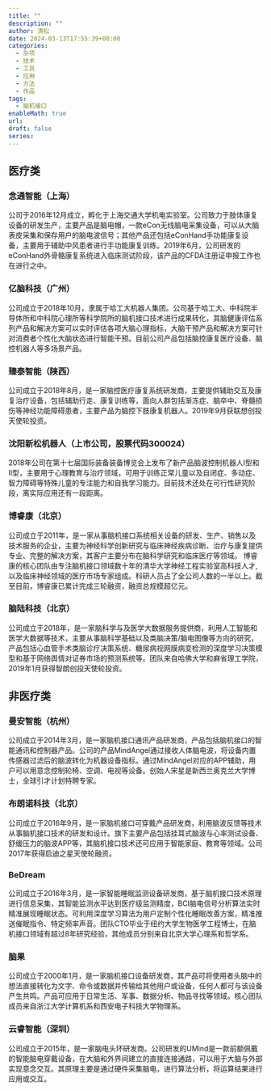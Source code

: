 ```yaml
---
title: ""
description: ""
author: 清松
date: 2024-03-13T17:55:39+08:00
categories:
  - 杂项
  - 技术
  - 工具
  - 应用
  - 方法
  - 作品
tags:
  - 脑机接口
enableMath: true
url: 
draft: false
series:
---
```

## 医疗类
### 念通智能（上海）
公司于2016年12月成立，孵化于上海交通大学机电实验室。公司致力于肢体康复设备的研发生产，主要产品是脑电帽，一款eCon无线脑电采集设备，可以从大脑表皮采集和保存用户的脑电波信号；其他产品还包括eConHand手功能康复设备，主要用于辅助中风患者进行手功能康复训练。2019年6月，公司研发的eConHand外骨骼康复系统进入临床测试阶段，该产品的CFDA注册证申报工作也在进行之中。

### 亿脑科技（广州）
公司成立于2018年10月，隶属于哈工大机器人集团。公司基于哈工大、中科院半导体所和中科院心理所等科学院所的脑机接口技术进行成果转化，其脑健康评估系列产品和解决方案可以实时评估各项大脑心理指标，大脑干预产品和解决方案可针对消费者个性化大脑状态进行智能干预。目前公司产品包括脑控康复医疗设备、脑控机器人等多场景产品。

### 臻泰智能（陕西）
公司成立于2018年8月，是一家脑控医疗康复系统研发商，主要提供辅助交互及康复治疗设备，包括辅助行走、康复训练等，面向人群包括渐冻症、脑卒中、脊髓损伤等神经功能障碍患者，主要产品为脑控下肢康复机器人。2019年9月获联想创投天使轮投资。

### 沈阳新松机器人（上市公司，股票代码300024）
2018年公司在第十七届国际装备装备博览会上发布了新产品脑波控制机器人I型和II型，主要用于心理教育与治疗领域，可用于训练正常儿童以及自闭症、多动症、智力障碍等特殊儿童的专注能力和自我学习能力。目前技术还处在可行性研究阶段，离实际应用还有一段距离。

### 博睿康（北京）
公司成立于2011年，是一家从事脑机接口系统相关设备的研发、生产、销售以及技术服务的企业，主要为神经科学创新研究与临床神经疾病诊断、治疗与康复提供专业、完整的解决方案，其客户主要分布在脑科学研究和临床医疗等领域。 博睿康的核心团队由专注脑机接口领域数十年的清华大学神经工程实验室高科技人才,以及临床神经领域的医疗市场专家组成。科研人员占了全公司人数的一半以上。截至目前，博睿康已累计完成三轮融资，融资总规模超亿元。

### 脑陆科技（北京）
公司成立于2018年，是一家脑科学与及医学大数据服务提供商，利用人工智能和医学大数据等技术，主要从事脑科学基础以及类脑决策/脑电图像等方向的研究，产品包括心血管手术类脑诊疗决策系统、糖尿病视网膜病变检测的深度学习决策模型和基于网络舆情对证券市场的预测系统等。团队来自哈佛大学和麻省理工学院，2019年1月获得智朗创投天使轮投资。

## 非医疗类
### 曼安智能（杭州）
公司成立于2014年3月，是一家脑机接口通讯产品研发商，产品包括脑机接口的智能通讯和控制器产品。公司的产品MindAngel通过接收人体脑电波，将设备内置传感器过滤后的脑波转化为机器设备指标。通过MindAngel对应的APP辅助，用户可以用意念控制轮椅、空调、电视等设备。创始人宋星是新西兰奥克兰大学博士，全球引才计划特聘专家。

### 布朗诺科技（北京）
公司成立于2016年9月，是一家脑机接口可穿戴产品研发商，利用脑波反馈等技术从事脑机接口技术的研发和设计。旗下主要产品包括挂耳式脑波与心率测试设备、舒缓压力的脑波APP等，其脑机接口技术还可应用于智能家庭、教育等领域。公司2017年获得启迪之星天使轮融资。

### BeDream
公司成立于2016年3月，是一家智能睡眠监测设备研发商，基于脑机接口技术原理进行信息采集，其智能监测水平达到医疗级监测精度，BCI脑电信号分析算法实时精准展现睡眠状态。可利用深度学习算法为用户定制个性化睡眠改善方案，精准推送催眠指令、特定频率声音。团队CTO毕业于纽约大学生物医学工程博士，在脑机接口领域有超过8年研究经验，其他成员分别来自北京大学心理系和哲学系。

### 脑果
公司成立于2000年1月，是一家脑机接口设备研发商，其产品可将使用者头脑中的想法直接转化为文字、命令或数据并传输给其他用户或设备，任何人都可与该设备产生共鸣。产品可应用于日常生活、军事、数据分析、物品寻找等领域。核心团队成员来自浙江大学计算机系和西安电子科技大学物理系。

### 云睿智能（深圳）
公司成立于2015年，是一家脑电头环研发商。公司研发的UMind是一款前额佩戴的智能脑电穿戴设备，在大脑和外界间建立的直接连接通路，可以用于大脑与外部实现意念交互。其原理主要是通过硬件采集脑电，进行算法分析，将运算结果进行应用或交互。